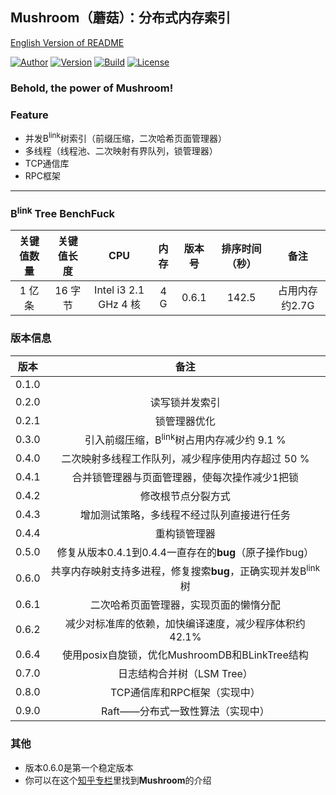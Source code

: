 ## Mushroom（蘑菇）：分布式内存索引
[English Version of README](./README.en.md)

[![Author](https://img.shields.io/badge/Author-UncP-brightgreen.svg)](https://github.com/UncP)
[![Version](https://img.shields.io/badge/Version-0.7.0-blue.svg)]()
[![Build](https://img.shields.io/badge/Build-Passing-brightgreen.svg)](https://travis-ci.org/UncP/Mushroom)
[![License](https://img.shields.io/badge/License-BSD-red.svg)](./LICENSE)

### Behold, the power of Mushroom!

### Feature
+ 并发B<sup>link</sup>树索引（前缀压缩，二次哈希页面管理器）
+ 多线程（线程池、二次映射有界队列，锁管理器）
+ TCP通信库
+ RPC框架

******

### B<sup>link</sup> Tree BenchFuck
|关键值数量|关键值长度|     CPU    |    内存   | 版本号 | 排序时间（秒）|        备注      |
|:-------:|:--------:|:----------:|:---------:|:------:|:-----------:|:------------------:|
| 1 亿条 |  16 字节 | Intel i3 2.1 GHz 4 核 |4 G| 0.6.1 | 142.5 | 占用内存约2.7G |


### 版本信息
| 版本 |           备注             |
|:------:|:---------------------------:|
| 0.1.0  | |
| 0.2.0  |         读写锁并发索引          |
| 0.2.1  |         锁管理器优化            |
| 0.3.0  | 引入前缀压缩，B<sup>link</sup>树占用内存减少约 9.1 %|
| 0.4.0  | 二次映射多线程工作队列，减少程序使用内存超过 50 %|
| 0.4.1  | 合并锁管理器与页面管理器，使每次操作减少1把锁|
| 0.4.2  |       修改根节点分裂方式    |
| 0.4.3  | 增加测试策略，多线程不经过队列直接进行任务|
| 0.4.4  |           重构锁管理器      |
| 0.5.0  |      修复从版本0.4.1到0.4.4一直存在的**bug**（原子操作bug）|
| 0.6.0  | 共享内存映射支持多进程，修复搜索**bug**，正确实现并发B<sup>link</sup>树|
| 0.6.1  |   二次哈希页面管理器，实现页面的懒惰分配|
| 0.6.2  | 减少对标准库的依赖，加快编译速度，减少程序体积约42.1%|
| 0.6.4  | 使用posix自旋锁，优化MushroomDB和BLinkTree结构  |
| 0.7.0  |        日志结构合并树（LSM Tree）  |
| 0.8.0  |       TCP通信库和RPC框架（实现中）  |
| 0.9.0  |       Raft——分布式一致性算法（实现中）   |

### 其他
+ 版本0.6.0是第一个稳定版本
+ 你可以在这个[知乎专栏](https://zhuanlan.zhihu.com/b-tree)里找到**Mushroom**的介绍
